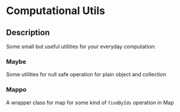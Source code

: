 # Computational Utils

## Description
Some small but useful utilities for your everyday computation:

### Maybe
Some utilities for null safe operation for plain object and collection

### Mappo
A wrapper class for map for some kind of `findByIds` operation in Map
